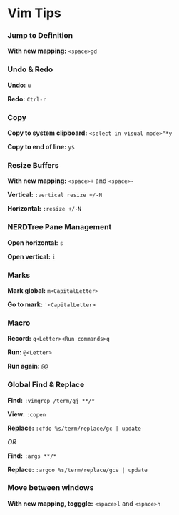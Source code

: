 # Vim Tips

### Jump to Definition

**With new mapping:** `<space>gd`

### Undo & Redo

**Undo:** `u`

**Redo:** `Ctrl-r`

### Copy

**Copy to system clipboard:** `<select in visual mode>"*y`

**Copy to end of line:** `y$`

### Resize Buffers

**With new mapping:** `<space>+` and `<space>-`

**Vertical:** `:vertical resize +/-N`

**Horizontal:** `:resize +/-N`


### NERDTree Pane Management

**Open horizontal:** `s`

**Open vertical:** `i`


### Marks

**Mark global:** `m<CapitalLetter>`

**Go to mark:** `'<CapitalLetter>`


### Macro

**Record:** `q<Letter><Run commands>q`

**Run:** `@<Letter>`

**Run again:** `@@`


### Global Find & Replace

**Find:** `:vimgrep /term/gj **/*`

**View:** `:copen`

**Replace:** `:cfdo %s/term/replace/gc | update`

*OR*

**Find:** `:args **/*`

**Replace:** `:argdo %s/term/replace/gce | update`


### Move between windows

**With new mapping, togggle:** `<space>l` and `<space>h`


